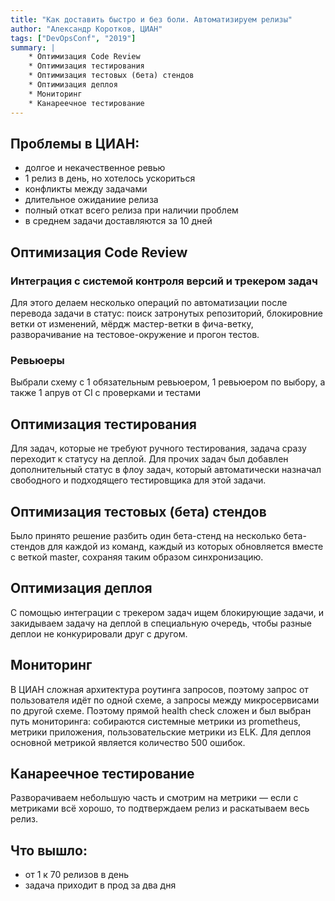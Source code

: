 ```yaml
---
title: "Как доставить быстро и без боли. Автоматизируем релизы"
author: "Александр Коротков, ЦИАН"
tags: ["DevOpsConf", "2019"]
summary: |
    * Оптимизация Code Review
    * Оптимизация тестирования
    * Оптимизация тестовых (бета) стендов
    * Оптимизация деплоя
    * Мониторинг
    * Канареечное тестирование
---
```


## Проблемы в ЦИАН:
 - долгое и некачественное ревью
 - 1 релиз в день, но хотелось ускориться
 - конфликты между задачами
 - длительное ожиданиие релиза
 - полный откат всего релиза при наличии проблем
 - в среднем задачи доставляются за 10 дней

## Оптимизация Code Review

### Интеграция с системой контроля версий и трекером задач
Для этого делаем несколько операций по автоматизации после перевода задачи в статус: поиск затронутых репозиторий, блокировние ветки от изменений, мёрдж мастер-ветки в фича-ветку, разворачивание на тестовое-окружение и прогон тестов.

### Ревьюеры
Выбрали схему с 1 обязательным ревьюером, 1 ревьюером по выбору, а также 1 апрув от CI c проверками и тестами

## Оптимизация тестирования
Для задач, которые не требуют ручного тестирования, задача сразу переходит к статусу на деплой. Для прочих задач был добавлен дополнительный статус в флоу задач, который автоматически назначал свободного и подходящего тестировщика для этой задачи.

## Оптимизация тестовых (бета) стендов
Было принято решение разбить один бета-стенд на несколько бета-стендов для каждой из команд, каждый из которых обновляется вместе с веткой master, сохраняя таким образом синхронизацию.

## Оптимизация деплоя
С помощью интеграции с трекером задач ищем блокирующие задачи, и закидываем задачу на деплой в специальную очередь, чтобы разные деплои не конкурировали друг с другом.

## Мониторинг
В ЦИАН сложная архитектура роутинга запросов, поэтому запрос от пользователя идёт по одной схеме, а запросы между микросервисами по другой схеме. Поэтому прямой health check сложен и был выбран путь мониторинга: собираются системные метрики из prometheus, метрики приложения, пользовательские метрики из ELK. Для деплоя основной метрикой является количество 500 ошибок.

## Канареечное тестирование
Разворачиваем небольшую часть и смотрим на метрики — если с метриками всё хорошо, то подтверждаем релиз и раскатываем весь релиз.

## Что вышло:
 - от 1 к 70 релизов в день
 - задача приходит в прод за два дня

